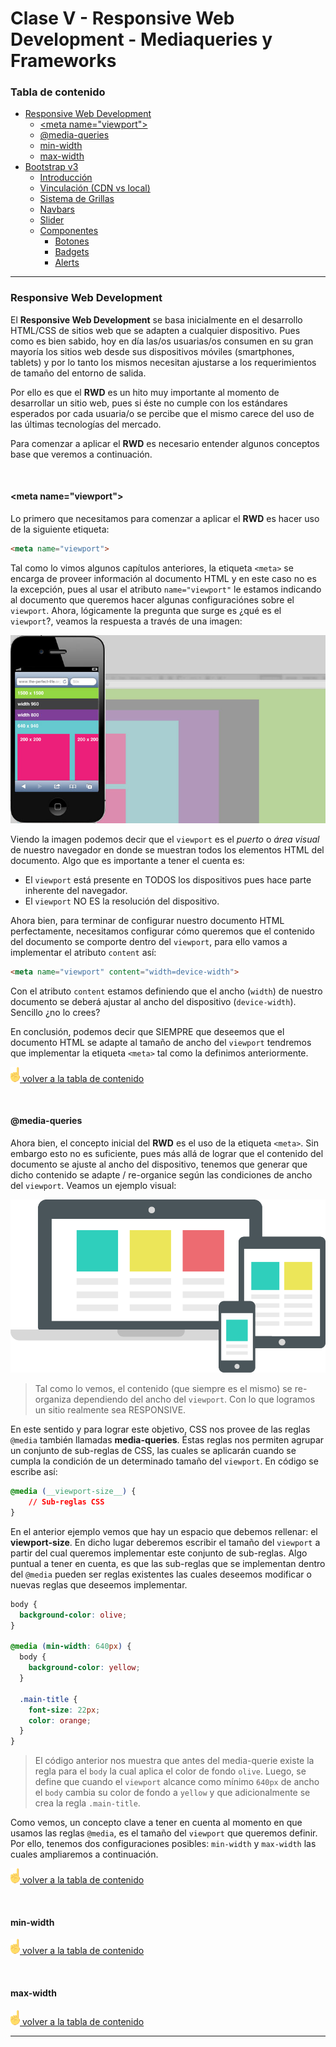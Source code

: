# Clase V - Responsive Web Development - Mediaqueries y Frameworks

<a name="top"></a>

### Tabla de contenido

+ [Responsive Web Development](#rwd)
	+ [\<meta name="viewport">](#meta)
	+ [@media-queries](#queries)
	+ [min-width](#mnw)
	+ [max-width](#mxw)
+ [Bootstrap v3](#boot)
	+ [Introducción](#intro)
	+ [Vinculación (CDN vs local)](#link)
	+ [Sistema de Grillas](#grid)
	+ [Navbars](#nav)
	+ [Slider](#sli)
	+ [Componentes](#com)
		+ [Botones](#btn)
		+ [Badgets](#bad)
		+ [Alerts](#ale)

---

<a name="rwd"></a>
### Responsive Web Development

El **Responsive Web Development** se basa inicialmente en el desarrollo HTML/CSS de sitios web que se adapten a cualquier dispositivo. Pues como es bien sabido, hoy en día las/os usuarias/os consumen en su gran mayoría los sitios web desde sus dispositivos móviles (smartphones, tablets) y por lo tanto los mismos necesitan ajustarse a los requerimientos de tamaño del entorno de salida.

Por ello es que el **RWD** es un hito muy importante al momento de desarrollar un sitio web, pues si éste no cumple con los estándares esperados por cada usuaria/o se percibe que el mismo carece del uso de las últimas tecnologías del mercado.

Para comenzar a aplicar el **RWD** es necesario entender algunos conceptos base que veremos a continuación.

<br>

<a name="rwd"></a>	
#### \<meta name="viewport">

Lo primero que necesitamos para comenzar a aplicar el **RWD** es hacer uso de la siguiente etiqueta:

```html
<meta name="viewport">
```

Tal como lo vimos algunos capítulos anteriores, la etiqueta `<meta>` se encarga de proveer información al documento HTML y en este caso no es la excepción, pues al usar el atributo `name="viewport"` le estamos indicando al documento que queremos hacer algunas configuraciónes sobre el `viewport`. Ahora, lógicamente la pregunta que surge es ¿qué es el `viewport`?, veamos la respuesta a través de una imagen:

![alt text](./images/img01.jpg 'el viewport')

Viendo la imagen podemos decir que el `viewport` es el *puerto* o *área visual* de nuestro navegador en donde se muestran todos los elementos HTML del documento. Algo que es importante a tener el cuenta es:

+ El `viewport` está presente en TODOS los dispositivos pues hace parte inherente del navegador.
+ El `viewport` NO ES la resolución del dispositivo.

Ahora bien, para terminar de configurar nuestro documento HTML perfectamente, necesitamos configurar cómo queremos que el contenido del documento se comporte dentro del `viewport`, para ello vamos a implementar el atributo `content` así:

```html
<meta name="viewport" content="width=device-width">
```

Con el atributo `content` estamos definiendo que el ancho (`width`) de nuestro documento se deberá ajustar al ancho del dispositivo (`device-width`). Sencillo ¿no lo crees?

En conclusión, podemos decir que SIEMPRE que deseemos que el documento HTML se adapte al tamaño de ancho del `viewport` tendremos que implementar la etiqueta `<meta>` tal como la definimos anteriormente.

[![alt text](./images/img-up.png "subir") volver a la tabla de contenido](#top)

<br>

<a name="rwd"></a>	
#### @media-queries

Ahora bien, el concepto inicial del **RWD** es el uso de la etiqueta `<meta>`. Sin embargo esto no es suficiente, pues más allá de lograr que el contenido del documento se ajuste al ancho del dispositivo, tenemos que generar que dicho contenido se adapte / re-organice según las condiciones de ancho del `viewport`. Veamos un ejemplo visual:

![alt text](./images/img02.png 'website adaptativo')

> Tal como lo vemos, el contenido (que siempre es el mismo) se re-organiza dependiendo del ancho del `viewport`. Con lo que logramos un sitio realmente sea RESPONSIVE.

En este sentido y para lograr este objetivo, CSS nos provee de las reglas `@media` también llamadas **media-queries**. Éstas reglas nos permiten agrupar un conjunto de sub-reglas de CSS, las cuales se aplicarán cuando se cumpla la condición de un determinado tamaño del `viewport`. En código se escribe así:

```css
@media (__viewport-size__) {
	// Sub-reglas CSS
}
```

En el anterior ejemplo vemos que hay un espacio que debemos rellenar: el **__viewport-size__**. En dicho lugar deberemos escribir el tamaño del `viewport` a partir del cual queremos implementar este conjunto de sub-reglas. Algo puntual a tener en cuenta, es que las sub-reglas que se implementan dentro del `@media` pueden ser reglas existentes las cuales deseemos modificar o nuevas reglas que deseemos implementar.

```css
body {
  background-color: olive;
}

@media (min-width: 640px) {
  body {
    background-color: yellow;
  }

  .main-title {
    font-size: 22px;
    color: orange;
  }
}
```

> El código anterior nos muestra que antes del media-querie existe la regla para el `body` la cual aplica el color de fondo `olive`. Luego, se define que cuando el `viewport` alcance como mínimo `640px` de ancho el `body` cambia su color de fondo a `yellow` y que adicionalmente se crea la regla `.main-title`.

Como vemos, un concepto clave a tener en cuenta al momento en que usamos las reglas `@media`, es el tamaño del `viewport` que queremos definir. Por ello, tenemos dos configuraciones posibles: `min-width` y `max-width` las cuales ampliaremos a continuación.

[![alt text](./images/img-up.png "subir") volver a la tabla de contenido](#top)

<br>

<a name="rwd"></a>	
#### min-width

[![alt text](./images/img-up.png "subir") volver a la tabla de contenido](#top)

<br>

<a name="rwd"></a>
#### max-width

[![alt text](./images/img-up.png "subir") volver a la tabla de contenido](#top)

---